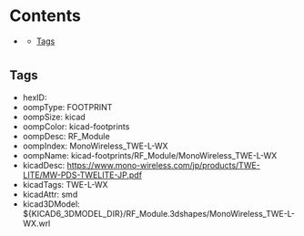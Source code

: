 



Contents
========

* [](#)
	* [Tags](#tags)

# 

## Tags

- hexID: 
- oompType: FOOTPRINT
- oompSize: kicad
- oompColor: kicad-footprints
- oompDesc: RF_Module
- oompIndex: MonoWireless_TWE-L-WX
- oompName: kicad-footprints/RF_Module/MonoWireless_TWE-L-WX
- kicadDesc: https://www.mono-wireless.com/jp/products/TWE-LITE/MW-PDS-TWELITE-JP.pdf
- kicadTags: TWE-L-WX
- kicadAttr: smd
- kicad3DModel: ${KICAD6_3DMODEL_DIR}/RF_Module.3dshapes/MonoWireless_TWE-L-WX.wrl
